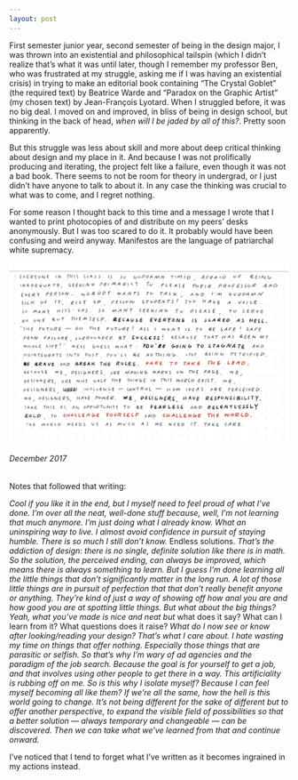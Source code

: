 ```yaml
---
layout: post
---
```


First semester junior year, second semester of being in the design major, I was thrown into an existential and philosophical tailspin (which I didn’t realize that’s what it was until later, though I remember my professor Ben, who was frustrated at my struggle, asking me if I was having an existential crisis) in trying to make an editorial book containing “The Crystal Goblet” (the required text) by Beatrice Warde and “Paradox on the Graphic Artist” (my chosen text) by Jean-François Lyotard. When I struggled before, it was no big deal. I moved on and improved, in bliss of being in design school, but thinking in the back of head, *when will I be jaded by all of this?*. Pretty soon apparently.

But this struggle was less about skill and more about deep critical thinking about design and my place in it. And because I was not prolifically producing and iterating, the project felt like a failure, even though it was not a bad book. There seems to not be room for theory in undergrad, or I just didn’t have anyone to talk to about it. In any case the thinking was crucial to what was to come, and I regret nothing.

For some reason I thought back to this time and a message I wrote that I wanted to print photocopies of and distribute on my peers’ desks anonymously. But I was too scared to do it. It probably would have been confusing and weird anyway. Manifestos are the language of patriarchal white supremacy.

![](images/2020-08-14.png)
###### December 2017

Notes that followed that writing:

*Cool if you like it in the end, but I myself need to feel proud of what I’ve done. I’m over all the neat, well-done stuff because, well, I’m not learning that much anymore. I’m just doing what I already know. What an uninspiring way to live. I almost avoid confidence in pursuit of staying humble. There is so much I still don’t know.* Endless solutions. *That’s the addiction of design: there is no single, definite solution like there is in math. So the solution, the perceived ending, can always be improved, which means there is always something to learn. But I guess I’m done learning all the little things that don’t significantly matter in the long run. A lot of those little things are in pursuit of perfection that that don’t really benefit anyone or anything. They’re kind of just a way of showing off how anal you are and how good you are at spotting little things. But what about the big things? Yeah, what you’ve made is nice and neat but* what does it say? What can I learn from it? What questions does it raise? *What do I now see or know after looking/reading your design? That’s what I care about. I hate wasting my time on things that offer nothing. Especially those things that are parasitic or selfish. So that’s why I’m wary of ad agencies and the paradigm of the job search. Because the goal is for yourself to get a job, and that involves using other people to get there in a way. This artificiality is rubbing off on me. So is this why I isolate myself? Because I can feel myself becoming all like them? If we’re all the same, how the hell is this world going to change. It’s not being different for the sake of different but to offer another perspective, to expand the visible field of possibilities so that a better solution — always temporary and changeable — can be discovered. Then we can take what we’ve learned from that and continue onward.*

I’ve noticed that I tend to forget what I’ve written as it becomes ingrained in my actions instead.

